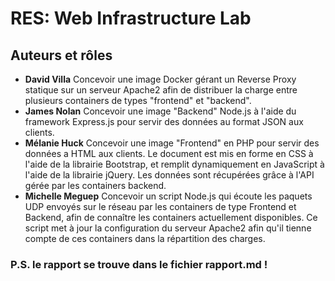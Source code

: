 # RES: Web Infrastructure Lab

## Auteurs et rôles
* **David Villa**
 Concevoir une image Docker gérant un Reverse Proxy statique sur un serveur Apache2 afin de distribuer la charge entre plusieurs containers de types "frontend" et "backend".
* **James Nolan**
 Concevoir une image "Backend" Node.js à l'aide du framework Express.js pour servir des données au format JSON aux clients.
* **Mélanie Huck**
 Concevoir une image "Frontend" en PHP pour servir des données a HTML aux clients. Le document est mis en forme en CSS à l'aide de la librairie Bootstrap, et remplit dynamiquement en JavaScript à l'aide de la librairie jQuery. Les données sont récupérées grâce à l'API gérée par les containers backend.
* **Michelle Meguep**
Concevoir un script Node.js qui écoute les paquets UDP envoyés sur le réseau par les containers de type Frontend et Backend, afin de connaître les containers actuellement disponibles. Ce script met à jour la configuration du serveur Apache2 afin qu'il tienne compte de ces containers dans la répartition des charges.


### P.S. le rapport se trouve dans le fichier rapport.md !